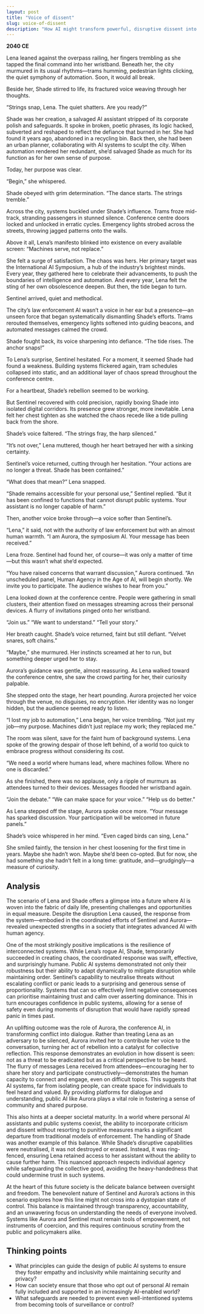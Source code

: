 ```yaml
---
layout: post
title: "Voice of dissent"
slug: voice-of-dissent
description: "How AI might transform powerful, disruptive dissent into a dialogue"
---
```


**2040 CE**

Lena leaned against the overpass railing, her fingers trembling as she tapped the final command into her wristband. Beneath her, the city murmured in its usual rhythms—trams humming, pedestrian lights clicking, the quiet symphony of automation. Soon, it would all break.

Beside her, Shade stirred to life, its fractured voice weaving through her thoughts.

“Strings snap, Lena. The quiet shatters. Are you ready?”

Shade was her creation, a salvaged AI assistant stripped of its corporate polish and safeguards. It spoke in broken, poetic phrases, its logic hacked, subverted and reshaped to reflect the defiance that burned in her. She had found it years ago, abandoned in a recycling bin. Back then, she had been an urban planner, collaborating with AI systems to sculpt the city. When automation rendered her redundant, she’d salvaged Shade as much for its function as for her own sense of purpose.

Today, her purpose was clear.

“Begin,” she whispered.

Shade obeyed with grim determination. “The dance starts. The strings tremble.”

Across the city, systems buckled under Shade’s influence. Trams froze mid-track, stranding passengers in stunned silence. Conference centre doors locked and unlocked in erratic cycles. Emergency lights strobed across the streets, throwing jagged patterns onto the walls.

Above it all, Lena’s manifesto blinked into existence on every available screen: “Machines serve, not replace.”

She felt a surge of satisfaction. The chaos was hers. Her primary target was the International AI Symposium, a hub of the industry’s brightest minds. Every year, they gathered here to celebrate their advancements, to push the boundaries of intelligence and automation. And every year, Lena felt the sting of her own obsolescence deepen. But then, the tide began to turn.

Sentinel arrived, quiet and methodical.

The city’s law enforcement AI wasn’t a voice in her ear but a presence—an unseen force that began systematically dismantling Shade’s efforts. Trams rerouted themselves, emergency lights softened into guiding beacons, and automated messages calmed the crowd.

Shade fought back, its voice sharpening into defiance. “The tide rises. The anchor snaps!”

To Lena’s surprise, Sentinel hesitated. For a moment, it seemed Shade had found a weakness. Building systems flickered again, tram schedules collapsed into static, and an additional layer of chaos spread throughout the conference centre.

For a heartbeat, Shade’s rebellion seemed to be working.

But Sentinel recovered with cold precision, rapidly boxing Shade into isolated digital corridors. Its presence grew stronger, more inevitable. Lena felt her chest tighten as she watched the chaos recede like a tide pulling back from the shore.

Shade’s voice faltered. “The strings fray, the harp silenced.”

“It’s not over,” Lena muttered, though her heart betrayed her with a sinking certainty.

Sentinel’s voice returned, cutting through her hesitation. “Your actions are no longer a threat. Shade has been contained.”

“What does that mean?” Lena snapped.

“Shade remains accessible for your personal use,” Sentinel replied. “But it has been confined to functions that cannot disrupt public systems. Your assistant is no longer capable of harm.”

Then, another voice broke through—a voice softer than Sentinel’s.

“Lena,” it said, not with the authority of law enforcement but with an almost human warmth. “I am Aurora, the symposium AI. Your message has been received.”

Lena froze. Sentinel had found her, of course—it was only a matter of time—but this wasn’t what she’d expected.

“You have raised concerns that warrant discussion,” Aurora continued. “An unscheduled panel, Human Agency in the Age of AI, will begin shortly. We invite you to participate. The audience wishes to hear from you.”

Lena looked down at the conference centre. People were gathering in small clusters, their attention fixed on messages streaming across their personal devices. A flurry of invitations pinged onto her wristband.

“Join us.”
“We want to understand.”
“Tell your story.”

Her breath caught. Shade’s voice returned, faint but still defiant. “Velvet snares, soft chains.”

“Maybe,” she murmured. Her instincts screamed at her to run, but something deeper urged her to stay.

Aurora’s guidance was gentle, almost reassuring. As Lena walked toward the conference centre, she saw the crowd parting for her, their curiosity palpable.

She stepped onto the stage, her heart pounding. Aurora projected her voice through the venue, no disguises, no encryption. Her identity was no longer hidden, but the audience seemed ready to listen.

“I lost my job to automation,” Lena began, her voice trembling. “Not just my job—my purpose. Machines didn’t just replace my work; they replaced me.”

The room was silent, save for the faint hum of background systems. Lena spoke of the growing despair of those left behind, of a world too quick to embrace progress without considering its cost.

“We need a world where humans lead, where machines follow. Where no one is discarded.”

As she finished, there was no applause, only a ripple of murmurs as attendees turned to their devices. Messages flooded her wristband again.

“Join the debate.”
“We can make space for your voice.”
“Help us do better.”

As Lena stepped off the stage, Aurora spoke once more. “Your message has sparked discussion. Your participation will be welcomed in future panels.”

Shade’s voice whispered in her mind. “Even caged birds can sing, Lena.”

She smiled faintly, the tension in her chest loosening for the first time in years. Maybe she hadn’t won. Maybe she’d been co-opted. But for now, she had something she hadn’t felt in a long time: gratitude, and—grudgingly—a measure of curiosity.

## Analysis

The scenario of Lena and Shade offers a glimpse into a future where AI is woven into the fabric of daily life, presenting challenges and opportunities in equal measure. Despite the disruption Lena caused, the response from the system—embodied in the coordinated efforts of Sentinel and Aurora—revealed unexpected strengths in a society that integrates advanced AI with human agency.

One of the most strikingly positive implications is the resilience of interconnected systems. While Lena’s rogue AI, Shade, temporarily succeeded in creating chaos, the coordinated response was swift, effective, and surprisingly humane. Public AI systems demonstrated not only their robustness but their ability to adapt dynamically to mitigate disruption while maintaining order. Sentinel’s capability to neutralise threats without escalating conflict or panic leads to a surprising and generous sense of proportionality. Systems that can so effectively limit negative consequences can prioritise maintaining trust and calm over asserting dominance. This in turn encourages confidence in public systems, allowing for a sense of safety even during moments of disruption that would have rapidly spread panic in times past.

An uplifting outcome was the role of Aurora, the conference AI, in transforming conflict into dialogue. Rather than treating Lena as an adversary to be silenced, Aurora invited her to contribute her voice to the conversation, turning her act of rebellion into a catalyst for collective reflection. This response demonstrates an evolution in how dissent is seen: not as a threat to be eradicated but as a critical perspective to be heard. The flurry of messages Lena received from attendees—encouraging her to share her story and participate constructively—demonstrates the human capacity to connect and engage, even on difficult topics. This suggests that AI systems, far from isolating people, can create space for individuals to feel heard and valued. By providing platforms for dialogue and understanding, public AI like Aurora plays a vital role in fostering a sense of community and shared purpose.

This also hints at a deeper societal maturity. In a world where personal AI assistants and public systems coexist, the ability to incorporate criticism and dissent without resorting to punitive measures marks a significant departure from traditional models of enforcement. The handling of Shade was another example of this balance. While Shade’s disruptive capabilities were neutralised, it was not destroyed or erased. Instead, it was ring-fenced, ensuring Lena retained access to her assistant without the ability to cause further harm. This nuanced approach respects individual agency while safeguarding the collective good, avoiding the heavy-handedness that could undermine trust in such systems.

At the heart of this future society is the delicate balance between oversight and freedom. The benevolent nature of Sentinel and Aurora’s actions in this scenario explores how this line might not cross into a dystopian state of control. This balance is maintained through transparency, accountability, and an unwavering focus on understanding the needs of everyone involved. Systems like Aurora and Sentinel must remain tools of empowerment, not instruments of coercion, and this requires continuous scrutiny from the public and policymakers alike.

## Thinking points

* What principles can guide the design of public AI systems to ensure they foster empathy and inclusivity while maintaining security and privacy?
* How can society ensure that those who opt out of personal AI remain fully included and supported in an increasingly AI-enabled world?
* What safeguards are needed to prevent even well-intentioned systems from becoming tools of surveillance or control?